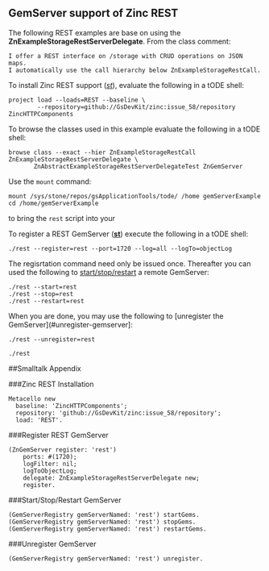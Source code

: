 GemServer support of Zinc REST
-----------------

The following REST examples are base on using the **ZnExampleStorageRestServerDelegate**.
From the class comment:

```
I offer a REST interface on /storage with CRUD operations on JSON maps. 
I automatically use the call hierarchy below ZnExampleStorageRestCall.
```

To install Zinc REST support ([*st*](#zinc-rest-installation)), evaluate the following in a tODE shell:

```Shell
project load --loads=REST --baseline \
        --repository=github://GsDevKit/zinc:issue_58/repository ZincHTTPComponents  
```

To browse the classes used in this example evaluate the following in a tODE shell:

```Shell
browse class --exact --hier ZnExampleStorageRestCall ZnExampleStorageRestServerDelegate \
       ZnAbstractExampleStorageRestServerDelegateTest ZnGemServer
```

Use the `mount` command:  

```Shell
mount /sys/stone/repos/gsApplicationTools/tode/ /home gemServerExample
cd /home/gemServerExample
```

to bring the `rest` script into your 

To register a REST GemServer ([**st**](#register-rest-gemserver)) execute the following in a tODE shell:

```Shell
./rest --register=rest --port=1720 --log=all --logTo=objectLog
```

The regisrtation command need only be issued once. Thereafter you can used the following to [start/stop/restart](#startstoprestart-gemserver) a remote GemServer:

```Shell
./rest --start=rest
./rest --stop=rest
./rest --restart=rest
```

When you are done, you may use the following to [unregister the GemServer](#unregister-gemserver]: 

```Shell
./rest --unregister=rest
```


```Shell
./rest
```

##Smalltalk Appendix

###Zinc REST Installation

```Smalltalk
Metacello new
  baseline: 'ZincHTTPComponents';
  repository: 'github://GsDevKit/zinc:issue_58/repository';
  load: 'REST'.
```

###Register REST GemServer

```Smalltalk
(ZnGemServer register: 'rest')
    ports: #(1720);
    logFilter: nil;
    logToObjectLog;
    delegate: ZnExampleStorageRestServerDelegate new;
    register.
```

###Start/Stop/Restart GemServer

```Smalltalk
(GemServerRegistry gemServerNamed: 'rest') startGems.
(GemServerRegistry gemServerNamed: 'rest') stopGems.
(GemServerRegistry gemServerNamed: 'rest') restartGems.
```

###Unregister GemServer

```Smalltalk
(GemServerRegistry gemServerNamed: 'rest') unregister.
```


